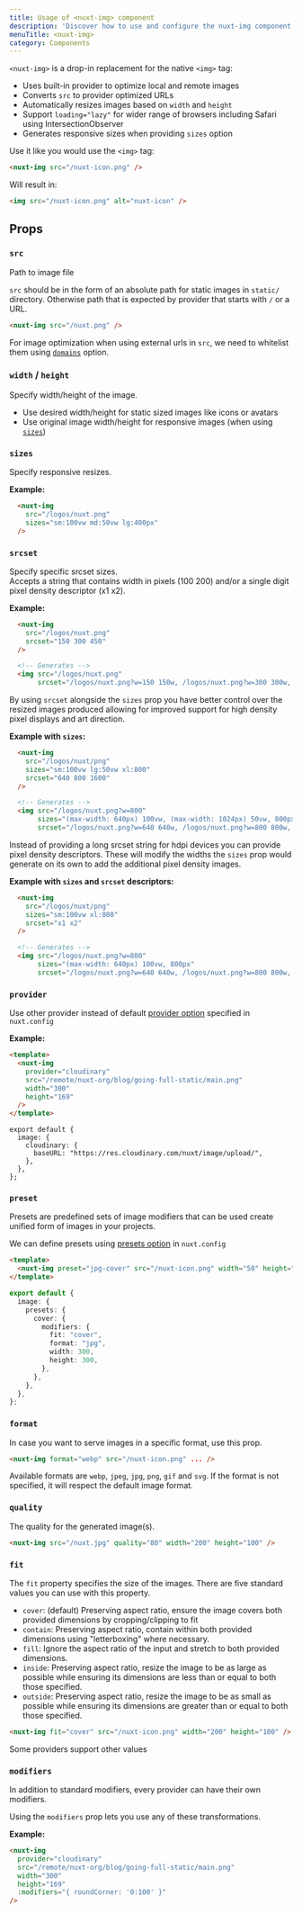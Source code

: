 ```yaml
---
title: Usage of <nuxt-img> component
description: 'Discover how to use and configure the nuxt-img component.'
menuTitle: <nuxt-img>
category: Components
---
```


`<nuxt-img>` is a drop-in replacement for the native `<img>` tag:

- Uses built-in provider to optimize local and remote images
- Converts `src` to provider optimized URLs
- Automatically resizes images based on `width` and `height`
- Support `loading="lazy"` for wider range of browsers including Safari using IntersectionObserver
- Generates responsive sizes when providing `sizes` option

Use it like you would use the `<img>` tag:

```html
<nuxt-img src="/nuxt-icon.png" />
```

Will result in:

```html
<img src="/nuxt-icon.png" alt="nuxt-icon" />
```

## Props

### `src`

Path to image file

`src` should be in the form of an absolute path for static images in `static/` directory.
Otherwise path that is expected by provider that starts with `/` or a URL.

```html
<nuxt-img src="/nuxt.png" />
```

For image optimization when using external urls in `src`, we need to whitelist them using [`domains`](/api/options#domains) option.

### `width` / `height`

Specify width/height of the image.

- Use desired width/height for static sized images like icons or avatars
- Use original image width/height for responsive images (when using [`sizes`](#sizes))

### `sizes`

Specify responsive resizes.

**Example:**

```html
  <nuxt-img
    src="/logos/nuxt.png"
    sizes="sm:100vw md:50vw lg:400px"
  />
```

### `srcset`
Specify specific srcset sizes.  
Accepts a string that contains width in pixels (100 200) and/or a single digit pixel density descriptor (x1 x2).

**Example:**
```html
  <nuxt-img
    src="/logos/nuxt.png"
    srcset="150 300 450"
  />

  <!-- Generates -->
  <img src="/logos/nuxt.png"
       srcset="/logos/nuxt.png?w=150 150w, /logos/nuxt.png?w=300 300w, /logos/nuxt.png?w=450 450w">
```

By using `srcset` alongside the `sizes` prop you have better control over the resized images produced allowing for improved
support for high density pixel displays and art direction.

**Example with `sizes`:**
```html
  <nuxt-img
    src="/logos/nuxt/png"
    sizes="sm:100vw lg:50vw xl:800"
    srcset="640 800 1600"
  />

  <!-- Generates -->
  <img src="/logos/nuxt.png?w=800"
       sizes="(max-width: 640px) 100vw, (max-width: 1024px) 50vw, 800px"
       srcset="/logos/nuxt.png?w=640 640w, /logos/nuxt.png?w=800 800w, /logos/nuxt.png?w=1600 1600w">
```
Instead of providing a long srcset string for hdpi devices you can provide pixel density descriptors. These will modify
the widths the `sizes` prop would generate on its own to add the additional pixel density images.

**Example with `sizes` and `srcset` descriptors:**
```html
  <nuxt-img
    src="/logos/nuxt/png"
    sizes="sm:100vw xl:800"
    srcset="x1 x2"
  />

  <!-- Generates -->
  <img src="/logos/nuxt.png?w=800"
       sizes="(max-width: 640px) 100vw, 800px"
       srcset="/logos/nuxt.png?w=640 640w, /logos/nuxt.png?w=800 800w, /logos/nuxt.png?w=1280 1280w, /logos/nuxt.png?w=1600 1600w">
```

### `provider`

Use other provider instead of default [provider option](/api/options#provider) specified in `nuxt.config`

**Example:**

<code-group>
  <code-block label="index.vue" active>

```html
<template>
  <nuxt-img
    provider="cloudinary"
    src="/remote/nuxt-org/blog/going-full-static/main.png"
    width="300"
    height="169"
  />
</template>
```

  </code-block>
  <code-block label="nuxt.config.js">

```js{}[nuxt.config.js]
export default {
  image: {
    cloudinary: {
      baseURL: "https://res.cloudinary.com/nuxt/image/upload/",
    },
  },
};
```

  </code-block>
</code-group>

### `preset`

Presets are predefined sets of image modifiers that can be used create unified form of images in your projects.

<alert type="info">
  We can define presets using <a href="/api/options#presets">presets option</a> in <code>nuxt.config</code>
</alert>


<code-group>
  <code-block label="index.vue" active>

```html
<template>
  <nuxt-img preset="jpg-cover" src="/nuxt-icon.png" width="50" height="50" />
</template>
```

  </code-block>
  <code-block label="nuxt.config.js">

```ts
export default {
  image: {
    presets: {
      cover: {
        modifiers: {
          fit: "cover",
          format: "jpg",
          width: 300,
          height: 300,
        },
      },
    },
  },
};
```

  </code-block>
</code-group>

### `format`

In case you want to serve images in a specific format, use this prop.

```html
<nuxt-img format="webp" src="/nuxt-icon.png" ... />
```

Available formats are `webp`, `jpeg`, `jpg`, `png`, `gif` and `svg`. If the format is not specified, it will respect the default image format.

### `quality`

The quality for the generated image(s).

```html
<nuxt-img src="/nuxt.jpg" quality="80" width="200" height="100" />
```

### `fit`

The `fit` property specifies the size of the images.
There are five standard values you can use with this property.

- `cover`: (default) Preserving aspect ratio, ensure the image covers both provided dimensions by cropping/clipping to fit
- `contain`: Preserving aspect ratio, contain within both provided dimensions using "letterboxing" where necessary.
- `fill`: Ignore the aspect ratio of the input and stretch to both provided dimensions.
- `inside`: Preserving aspect ratio, resize the image to be as large as possible while ensuring its dimensions are less than or equal to both those specified.
- `outside`: Preserving aspect ratio, resize the image to be as small as possible while ensuring its dimensions are greater than or equal to both those specified.

```html
<nuxt-img fit="cover" src="/nuxt-icon.png" width="200" height="100" />
```

<alert type="info">
Some providers support other values
</alert>

### `modifiers`

In addition to standard modifiers, every provider can have their own modifiers.

Using the `modifiers` prop lets you use any of these transformations.

**Example:**

```html
<nuxt-img
  provider="cloudinary"
  src="/remote/nuxt-org/blog/going-full-static/main.png"
  width="300"
  height="169"
  :modifiers="{ roundCorner: '0:100' }"
/>
```
